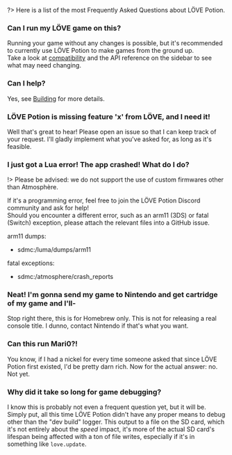 ?> Here is a list of the most Frequently Asked Questions about LÖVE Potion.

### Can I run my LÖVE game on this?

Running your game without any changes is possible, but it's recommended to currently use LÖVE Potion to make games from the ground up.<br>
Take a look at [compatibility](compatibility) and the API reference on the sidebar to see what may need changing.

### Can I help?

Yes, see [Building](building) for more details.

### LÖVE Potion is missing feature 'x' from LÖVE, and I need it!

Well that's great to hear! Please open an issue so that I can keep track of your request. I'll gladly implement what you've asked for, as long as it's feasible.

### I just got a Lua error! The app crashed! What do I do?

!> Please be advised: we do not support the use of custom firmwares other than Atmosphère.

If it's a programming error, feel free to join the LÖVE Potion Discord community and ask for help!<br>
Should you encounter a different error, such as an arm11 (3DS) or fatal (Switch) exception, please attach the relevant files into a GitHub issue.<br>

arm11 dumps:
- sdmc:/luma/dumps/arm11

fatal exceptions:
- sdmc:/atmosphere/crash_reports

### Neat! I'm gonna send my game to Nintendo and get cartridge of my game and I'll-

Stop right there, this is for Homebrew only. This is not for releasing a real console title. I dunno, contact Nintendo if that's what you want.

### Can this run Mari0?!

You know, if I had a nickel for every time someone asked that since LÖVE Potion first existed, I'd be pretty darn rich. Now for the actual answer: no. Not yet.

### Why did it take so long for game debugging?

I know this is probably not even a frequent question yet, but it will be. Simply put, all this time LÖVE Potion didn't have any proper means to debug other than the "dev build" logger. This output to a file on the SD card, which it's not entirely about the *speed* impact, it's more of the actual SD card's lifespan being affected with a ton of file writes, especially if it's in something like `love.update`.
